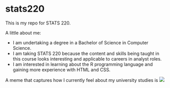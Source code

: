 # stats220

This is my repo for STATS 220. 

A little about me:

- I am undertaking a degree in a Bachelor of Science in Computer Science.
- I am taking STATS 220 because the content and skills being taught in this course looks interesting and applicable to careers in analyst roles.
- I am interested in learning about the R programming language and gaining more experience with HTML and CSS.

A meme that captures how I currently feel about my university studies is 
![](https://c.tenor.com/8druEACXtX8AAAAd/tenor.gif)
